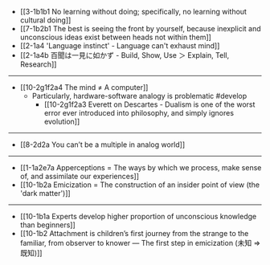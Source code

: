 - [[3-1b1b1 No learning without doing; specifically, no learning without cultural doing]]
- [[7-1b2b1 The best is seeing the front by yourself, because inexplicit and unconscious ideas exist between heads not within them]]
- [[2-1a4 'Language instinct' - Language can't exhaust mind]]
- [[2-1a4b 百聞は一見に如かず - Build, Show, Use ＞ Explain, Tell, Research]]
---
- [[10-2g1f2a4 The mind ≠ A computer]]
  - Particularly, hardware-software analogy is problematic #develop
    - [[10-2g1f2a3 Everett on Descartes - Dualism is one of the worst error ever introduced into philosophy, and simply ignores evolution]]
---
- [[8-2d2a You can’t be a multiple in analog world]]
---
- [[1-1a2e7a Apperceptions = The ways by which we process, make sense of, and assimilate our experiences]]
- [[10-1b2a Emicization = The construction of an insider point of view (the 'dark matter')]]
---
- [[10-1b1a Experts develop higher proportion of unconscious knowledge than beginners]]
- [[10-1b2 Attachment is children’s first journey from the strange to the familiar, from observer to knower — The first step in emicization (未知 ⇒ 既知)]]
